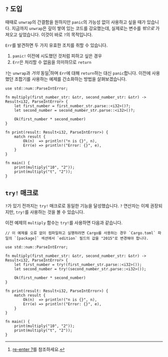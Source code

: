 ## `?` 도입

때때로 `unwrap`의 간결함을 원하지만 `panic`의 가능성 없이 사용하고 싶을 때가 있습니다.  지금까지 `unwrap`은 깊이 쌓여 있는 코드를 강요했는데, 실제로는 변수를 *밖으로* 가져오고 싶었습니다. 이것이 바로 `?`의 목적입니다.

`Err`를 발견하면 두 가지 유효한 조치를 취할 수 있습니다.

1. `panic!` 이전에 시도했던 것처럼 피하고 싶은 경우
2. `Err`은 처리할 수 없음을 의미하므로 `return`

`?`는 `unwrap`과 *거의* 동일[^†]하며 `Err`에 대해 `return`하는 대신 `panic`합니다. 이전에 사용했던 조합기를 사용하는 예제를 간소화하는 방법을 살펴보겠습니다.

```rust,editable
use std::num::ParseIntError;

fn multiply(first_number_str: &str, second_number_str: &str) -> Result<i32, ParseIntError> {
    let first_number = first_number_str.parse::<i32>()?;
    let second_number = second_number_str.parse::<i32>()?;

    Ok(first_number * second_number)
}

fn print(result: Result<i32, ParseIntError>) {
    match result {
        Ok(n)  => println!("n is {}", n),
        Err(e) => println!("Error: {}", e),
    }
}

fn main() {
    print(multiply("10", "2"));
    print(multiply("t", "2"));
}
```

## `try!` 매크로

`?`가 있기 전까지는 `try!` 매크로로 동일한 기능을 달성했습니다. `?` 연산자는 이제 권장되지만, `try!`를 사용하는 것을 볼 수 있습니다.

이전 예제의 `multiply` 함수는 `try!`를 사용하면 다음과 같습니다.

```rust,editable,edition2015
// 이 예제를 오류 없이 컴파일하고 실행하려면 Cargo를 사용하는 경우 `Cargo.toml` 파일의 `[package]` 섹션에서 `edition` 필드의 값을 "2015"로 변경해야 합니다.

use std::num::ParseIntError;

fn multiply(first_number_str: &str, second_number_str: &str) -> Result<i32, ParseIntError> {
    let first_number = try!(first_number_str.parse::<i32>());
    let second_number = try!(second_number_str.parse::<i32>());

    Ok(first_number * second_number)
}

fn print(result: Result<i32, ParseIntError>) {
    match result {
        Ok(n)  => println!("n is {}", n),
        Err(e) => println!("Error: {}", e),
    }
}

fn main() {
    print(multiply("10", "2"));
    print(multiply("t", "2"));
}
```


[^†]: [re-enter ?][re_enter_?]를 참조하세요.

[re_enter_?]: ../multiple_error_types/reenter_question_mark.md
